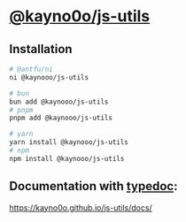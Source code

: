 # [@kayno0o/js-utils](https://github.com/kayno0o/js-utils)

## Installation

```bash
# @antfu/ni
ni @kaynooo/js-utils

# bun
bun add @kaynooo/js-utils
# pnpm
pnpm add @kaynooo/js-utils

# yarn
yarn install @kaynooo/js-utils
# npm
npm install @kaynooo/js-utils
```

## Documentation with [typedoc](https://typedoc.org/):
https://kayno0o.github.io/js-utils/docs/
